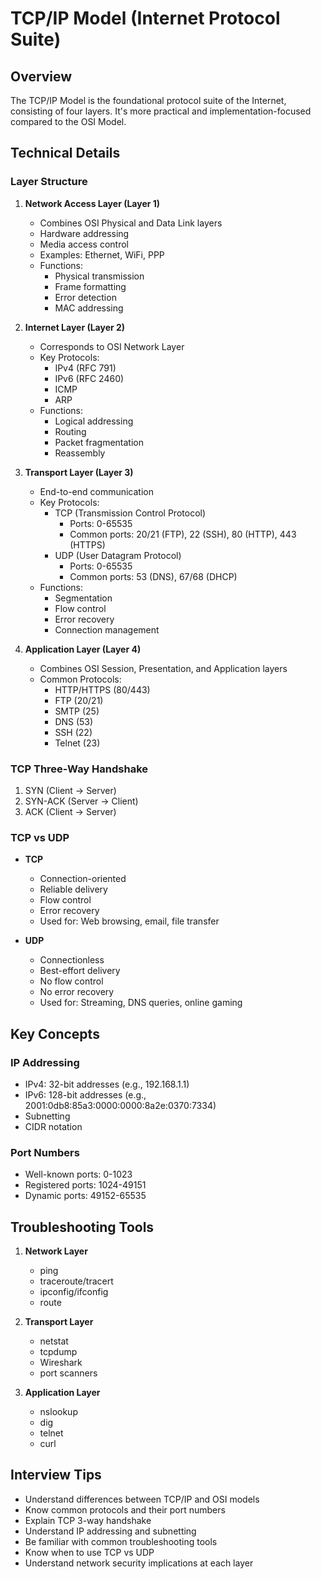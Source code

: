 # TCP/IP Model (Internet Protocol Suite)

## Overview
The TCP/IP Model is the foundational protocol suite of the Internet, consisting of four layers. It's more practical and implementation-focused compared to the OSI Model.

## Technical Details

### Layer Structure

1. **Network Access Layer (Layer 1)**
   - Combines OSI Physical and Data Link layers
   - Hardware addressing
   - Media access control
   - Examples: Ethernet, WiFi, PPP
   - Functions:
     - Physical transmission
     - Frame formatting
     - Error detection
     - MAC addressing

2. **Internet Layer (Layer 2)**
   - Corresponds to OSI Network Layer
   - Key Protocols:
     - IPv4 (RFC 791)
     - IPv6 (RFC 2460)
     - ICMP
     - ARP
   - Functions:
     - Logical addressing
     - Routing
     - Packet fragmentation
     - Reassembly

3. **Transport Layer (Layer 3)**
   - End-to-end communication
   - Key Protocols:
     - TCP (Transmission Control Protocol)
       - Ports: 0-65535
       - Common ports: 20/21 (FTP), 22 (SSH), 80 (HTTP), 443 (HTTPS)
     - UDP (User Datagram Protocol)
       - Ports: 0-65535
       - Common ports: 53 (DNS), 67/68 (DHCP)
   - Functions:
     - Segmentation
     - Flow control
     - Error recovery
     - Connection management

4. **Application Layer (Layer 4)**
   - Combines OSI Session, Presentation, and Application layers
   - Common Protocols:
     - HTTP/HTTPS (80/443)
     - FTP (20/21)
     - SMTP (25)
     - DNS (53)
     - SSH (22)
     - Telnet (23)

### TCP Three-Way Handshake
1. SYN (Client → Server)
2. SYN-ACK (Server → Client)
3. ACK (Client → Server)

### TCP vs UDP
- **TCP**
  - Connection-oriented
  - Reliable delivery
  - Flow control
  - Error recovery
  - Used for: Web browsing, email, file transfer

- **UDP**
  - Connectionless
  - Best-effort delivery
  - No flow control
  - No error recovery
  - Used for: Streaming, DNS queries, online gaming

## Key Concepts

### IP Addressing
- IPv4: 32-bit addresses (e.g., 192.168.1.1)
- IPv6: 128-bit addresses (e.g., 2001:0db8:85a3:0000:0000:8a2e:0370:7334)
- Subnetting
- CIDR notation

### Port Numbers
- Well-known ports: 0-1023
- Registered ports: 1024-49151
- Dynamic ports: 49152-65535

## Troubleshooting Tools
1. **Network Layer**
   - ping
   - traceroute/tracert
   - ipconfig/ifconfig
   - route

2. **Transport Layer**
   - netstat
   - tcpdump
   - Wireshark
   - port scanners

3. **Application Layer**
   - nslookup
   - dig
   - telnet
   - curl

## Interview Tips
- Understand differences between TCP/IP and OSI models
- Know common protocols and their port numbers
- Explain TCP 3-way handshake
- Understand IP addressing and subnetting
- Be familiar with common troubleshooting tools
- Know when to use TCP vs UDP
- Understand network security implications at each layer 